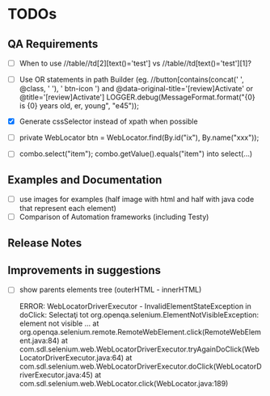 # TODOs

## QA Requirements

- [ ] When to use //table//td[2][text()='test'] vs //table//td[text()='test'][1]?
- [ ] Use OR statements in path Builder (eg. //button[contains(concat(' ', @class, ' '), ' btn-icon ') and @data-original-title='[review]Activate' or @title='[review]Activate']
  LOGGER.debug(MessageFormat.format("{0} is {0} years old, er, young", "e45"));
- [x] Generate cssSelector instead of xpath when possible
- [ ] private WebLocator btn = WebLocator.find(By.id("ix"), By.name("xxx"));
- [ ] combo.select("item"); combo.getValue().equals("item") into select(...)


## Examples and Documentation

- [ ] use images for examples (half image with html and half with java code that represent each element)
- [ ] Comparison of Automation frameworks (including Testy)

## Release Notes


## Improvements in suggestions

- [ ] show parents elements tree (outerHTML - innerHTML)

    ERROR: WebLocatorDriverExecutor - InvalidElementStateException in doClick: Selectaţi tot
    org.openqa.selenium.ElementNotVisibleException: element not visible
    ...
      at org.openqa.selenium.remote.RemoteWebElement.click(RemoteWebElement.java:84)
      at com.sdl.selenium.web.WebLocatorDriverExecutor.tryAgainDoClick(WebLocatorDriverExecutor.java:64)
      at com.sdl.selenium.web.WebLocatorDriverExecutor.doClick(WebLocatorDriverExecutor.java:45)
      at com.sdl.selenium.web.WebLocator.click(WebLocator.java:189)

